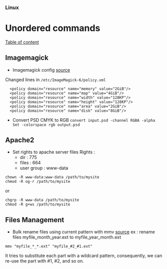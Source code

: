 ### Linux
# Unordered commands

[Table of content](../readme.md)


## Imagemagick
* Imagemagick config [source](https://github.com/ImageMagick/ImageMagick/issues/396#issuecomment-326849298)

Changed lines in ```/etc/ImageMagick-6/policy.xml```
```
  <policy domain="resource" name="memory" value="2GiB"/>
  <policy domain="resource" name="map" value="4GiB"/>
  <policy domain="resource" name="width" value="128KP"/>
  <policy domain="resource" name="height" value="128KP"/>
  <policy domain="resource" name="area" value="2GiB"/>
  <policy domain="resource" name="disk" value="8GiB"/>
```

* Convert PSD CMYK to RGB
```convert input.psd -channel RGBA -alpha Set -colorspace rgb output.psd```

## Apache2
* Set rights to apache server files 
Rights :
  - dir   : 775
  - files : 664
  - user group : www-data
```
chown -R www-data:www-data /path/to/mysite
chmod -R og-r /path/to/mysite
```
or
```
chgrp -R www-data /path/to/mysite
chmod -R g+ws /path/to/mysite
```


## Files Management
* Bulk rename files using current pattern with mmv [source](https://unix.stackexchange.com/questions/491273/renaming-files-by-extracting-parts-of-filenames-that-match-with-a-pattern)
ex : rename files myfile_month_year.ext to myfile_year_month.ext
```
mmv "myfile_*_*.ext" "myfile_#2_#1.ext"
```
It tries to substitute each part with a wildcard pattern, consequently, we can re-use the part with #1, #2, and so on.
